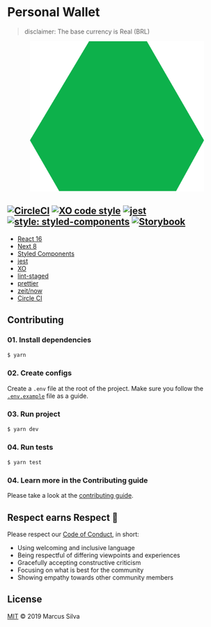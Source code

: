 # Personal Wallet

> disclaimer: The base currency is Real (BRL)

<p align="center">
  <img width="400" height="auto" src=".github/logo.png"/>
</p>


[![CircleCI](https://circleci.com/gh/mvfsillva/personal-wallet.svg?style=svg&circle-token=ae17684f8ec5bfb4a4da30adb4d1558a0266365b)](https://circleci.com/gh/mvfsillva/personal-wallet)
[![XO code style](https://img.shields.io/badge/code_style-XO-5ed9c7.svg)](https://github.com/xojs/xo)
[![jest](https://jestjs.io/img/jest-badge.svg)](https://github.com/facebook/jest)
[![style: styled-components](https://img.shields.io/badge/style-%F0%9F%92%85%20styled--components-orange.svg?colorB=daa357&colorA=db748e)](https://github.com/styled-components/styled-components)
[![Storybook](https://cdn.jsdelivr.net/gh/storybooks/brand@master/badge/badge-storybook.svg)](https://storybook.js.org)
---

- [React 16](https://reactjs.org/)
- [Next 8](https://nextjs.org/)
- [Styled Components](https://www.styled-components.com/)
- [jest](https://jestjs.io/)
- [XO](https://github.com/xojs/xo)
- [lint-staged](https://github.com/okonet/lint-staged)
- [prettier](https://github.com/prettier/prettier)
- [zeit/now](https://zeit.co/)
- [Circle CI](https://circleci.com)

## Contributing

### 01. Install dependencies

```sh
$ yarn
```

### 02. Create configs

Create a `.env` file at the root of the project. Make sure you follow the [`.env.example`](.env.example) file as a guide.

### 03. Run project

```sh
$ yarn dev
```

### 04. Run tests

```sh
$ yarn test
```

### 04. Learn more in the Contributing guide

Please take a look at the [contributing guide](.github/contributing.md).

## Respect earns Respect 👏

Please respect our [Code of Conduct](.github/code-of-conduct.md), in short:

- Using welcoming and inclusive language
- Being respectful of differing viewpoints and experiences
- Gracefully accepting constructive criticism
- Focusing on what is best for the community
- Showing empathy towards other community members

## License

[MIT](license) © 2019 Marcus Silva
